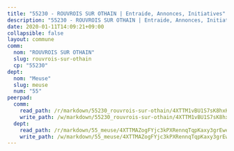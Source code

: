 ```yaml
---
title: "55230 - ROUVROIS SUR OTHAIN | Entraide, Annonces, Initiatives"
description: "55230 - ROUVROIS SUR OTHAIN | Entraide, Annonces, Initiatives"
date: 2020-01-11T14:09:21+09:00
collapsible: false
layout: commune
comm:
  nom: "ROUVROIS SUR OTHAIN"
  slug: rouvrois-sur-othain
  cp: "55230"
dept:
  nom: "Meuse"
  slug: meuse
  num: "55"
peerpad:
  comm:
    read_path: /r/markdown/55230_rouvrois-sur-othain/4XTTM1vBU1S7sK8hxKwEW2WnsEp7cPrkfGLZh2QdxCbpGbMdB
    write_path: /w/markdown/55230_rouvrois-sur-othain/4XTTM1vBU1S7sK8hxKwEW2WnsEp7cPrkfGLZh2QdxCbpGbMdB-K3TgUguig8Qkg5VnkXULB4UVnFckoSWMhw1bHPj9yPCG5vTsDFbRtpXxEUjYX4qVxfSdiop1hfghHzG7TCcmX4qj1DWTrMToqmm51os52A5xcQ4hQagvrx1h9RrSpoCMsHKbS873
  dept:
    read_path: /r/markdown/55_meuse/4XTTMAZogFYjc3kPXRennqTqpKaxy3grEwemFqg29rwkrPVit
    write_path: /w/markdown/55_meuse/4XTTMAZogFYjc3kPXRennqTqpKaxy3grEwemFqg29rwkrPVit-K3TgUKFK4U3KduRmUzLc9vHoSRQG77sF2Wbs3cyWXobZcgb6TfASJcGDPror5ZZanBF6Mpjeq1Ushd16Pu9ha9F7F38qzhQqES3b79Xt7LuU1tzmWNED66pWnroExmsHxWtFur2G
---
```


